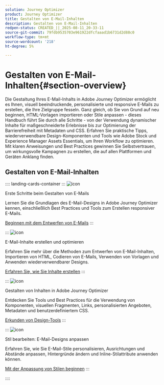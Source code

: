 ```yaml
---
solution: Journey Optimizer
product: Journey Optimizer
title: Gestalten von E-Mail-Inhalten
description: Gestalten von E-Mail-Inhalten
redpen-status: CREATED_||_2025-08-11_20-33-11
source-git-commit: 79fdb9535703e961922dfcfaaad1b6731d2d88c0
workflow-type: tm+mt
source-wordcount: '218'
ht-degree: 5%

---
```



# Gestalten von E-Mail-Inhalten{#section-overview}

Die Gestaltung Ihres E-Mail-Inhalts in Adobe Journey Optimizer ermöglicht es Ihnen, visuell beeindruckende, personalisierte und responsive E-Mails zu erstellen, die Ihre Zielgruppe fesseln. Ganz gleich, ob Sie von Grund auf neu beginnen, HTML-Vorlagen importieren oder Stile anpassen - dieses Handbuch führt Sie durch alle Schritte - von der Verwendung dynamischer Inhalte für maßgeschneiderte Erlebnisse bis zur Optimierung der Barrierefreiheit mit Metadaten und CSS. Erfahren Sie praktische Tipps, wiederverwendbare Design-Komponenten und Tools wie Adobe Stock und Experience Manager Assets Essentials, um Ihren Workflow zu optimieren. Mit klaren Anweisungen und Best Practices gewinnen Sie Selbstvertrauen, um wirkungsvolle Kampagnen zu erstellen, die auf allen Plattformen und Geräten Anklang finden.

## Gestalten von E-Mail-Inhalten

:::: landing-cards-container
:::
![icon](https://cdn.experienceleague.adobe.com/icons/circle-play.svg)

Erste Schritte beim Gestalten von E-Mails

Lernen Sie die Grundlagen des E-Mail-Designs in Adobe Journey Optimizer kennen, einschließlich Best Practices und Tools zum Erstellen responsiver E-Mails.

[Beginnen mit dem Entwerfen von E-Mails](../using/email/get-started-email-design.md)
:::

:::
![icon](https://cdn.experienceleague.adobe.com/icons/list-check.svg)

E-Mail-Inhalte erstellen und optimieren

Erfahren Sie mehr über die Methoden zum Entwerfen von E-Mail-Inhalten, Importieren von HTML, Codieren von E-Mails, Verwenden von Vorlagen und Anwenden wiederverwendbarer Designs.

[Erfahren Sie, wie Sie Inhalte erstellen](start-creating-content-landing-page.md)
:::

:::
![icon](https://cdn.experienceleague.adobe.com/icons/puzzle-piece.svg)

Gestalten von Inhalten in Adobe Journey Optimizer

Entdecken Sie Tools und Best Practices für die Verwendung von Komponenten, visuellen Fragmenten, Links, personalisierten Angeboten, Metadaten und benutzerdefiniertem CSS.

[Erkunden von Design-Tools](add-content-landing-page.md)
:::

:::
![icon](https://cdn.experienceleague.adobe.com/icons/gear.svg)

Stil bearbeiten: E-Mail-Designs anpassen

Erfahren Sie, wie Sie E-Mail-Stile personalisieren, Ausrichtungen und Abstände anpassen, Hintergründe ändern und Inline-Stilattribute anwenden können.

[Mit der Anpassung von Stilen beginnen](edit-style-landing-page.md)
:::

::::
